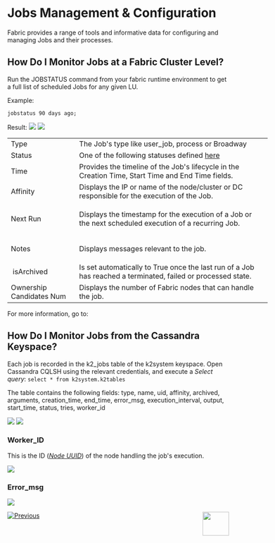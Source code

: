 # Jobs Management & Configuration

Fabric provides a range of tools and informative data for configuring and managing Jobs and their processes.

## How Do I Monitor Jobs at a Fabric Cluster Level?
Run the JOBSTATUS command from your fabric runtime environment to get a full list of scheduled Jobs for any given LU.

Example:

```jobstatus 90 days ago;```

Result:
<img src="/articles/20_jobs_and_batch_services/images/06a_jobs_and_batch_services_create_a_job_jobstatus.PNG"></img>
<img src="/articles/20_jobs_and_batch_services/images/06b_jobs_and_batch_services_create_a_job_jobstatus.PNG"></img>
<table style="width: 592px;">
<tbody>
<tr>
<td style="width: 144.091px;">Type</td>
<td style="width: 444.909px;">The Job's type like user_job, process or Broadway</td>
</tr>
<tr>
<td style="width: 144.091px;">Status</td>
<td style="width: 444.909px;">One of the following statuses defined&nbsp;<a href="https://github.com/k2view-academy/K2View-Academy/blob/KB_DROP3_20_Jobs_and_Batches_Services_Greg/articles/20_jobs_and_batch_services/02_jobs_flow_and_status.md#fabric-jobs-status">here</a></td>
</tr>
<tr>
<td style="width: 144.091px;">Time</td>
<td style="width: 444.909px;">Provides the timeline of the Job's lifecycle in the Creation Time,&nbsp;Start Time&nbsp;and&nbsp;End Time&nbsp;fields.</td>
</tr>
<tr>
<td style="width: 144.091px;">Affinity</td>
<td style="width: 444.909px;">Displays the IP or name of the node/cluster or DC responsible for the execution of the Job.</td>
</tr>
<tr>
<td style="width: 144.091px;">Next Run</td>
<td style="width: 444.909px;">
<p>Displays the timestamp for the execution of a Job or the next scheduled execution of a recurring Job.</p>
</td>
</tr>
<tr>
<td style="width: 144.091px;">Notes</td>
<td style="width: 444.909px;">
<p>Displays messages relevant to the job.</p>
</td>
</tr>
<tr>
<td style="width: 144.091px;">&nbsp;isArchived</td>
<td style="width: 444.909px;">Is set automatically to&nbsp;True&nbsp;once the last run of a Job has reached a&nbsp;terminated,&nbsp;failed or&nbsp;processed state.</td>
</tr>
<tr>
<td style="width: 144.091px;">Ownership Candidates Num</td>
<td style="width: 444.909px;">Displays the number of Fabric nodes that can handle the job.</td>
</tr>
</tbody>
</table>
 
For more information, go to:

## How Do I Monitor Jobs from the Cassandra Keyspace?
Each job is recorded in the k2_jobs table of the k2system keyspace.
Open Cassandra CQLSH using the relevant credentials, and execute a *Select query*:
``` select * from k2system.k2tables ```

The table contains the following fields:
type, name, uid, affinity, archived, arguments, creation_time, end_time, error_msg, execution_interval, output, start_time, status, tries, worker_id

<img src="/articles/20_jobs_and_batch_services/images/07_jobs_and_batch_services_create_a_job_k2JobsTable.PNG"></img>
<img src="/articles/20_jobs_and_batch_services/images/08_jobs_and_batch_services_create_a_job_k2JobsTable.PNG"></img>



### Worker_ID
This is the ID ([*Node UUID*](/articles/20_jobs_and_batch_services/06_jobs_configuration.md#nodeini)) of the node handling the job's execution.

<img src="/articles/20_jobs_and_batch_services/images/10_jobs_and_batch_services_create_a_job_k2JobsTable.PNG"></img>



### Error_msg
<img src="/articles/20_jobs_and_batch_services/images/11_jobs_and_batch_services_create_a_job_k2JobsTable.PNG"></img>

[![Previous](/articles/images/Previous.png)](/articles/20_jobs_and_batch_services/04_jobs_commands.md)[<img align="right" width="60" height="54" src="/articles/images/Next.png">](/articles/20_jobs_and_batch_services/06_jobs_configuration.md)
